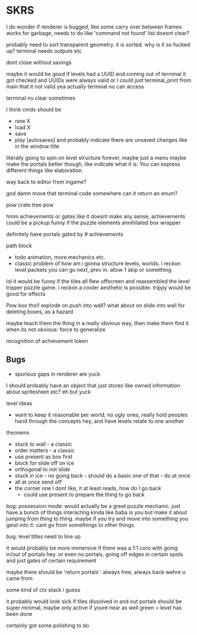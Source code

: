 # SKRS
I do wonder if renderer is bugged, like some carry over between frames
works for garbage, needs to do like 'command not found'
list doesnt clear?


probably need to sort transparent geometry. it is sorted. why is it so fucked up?
terminal needs outputs etc

dont close without savings

maybe it would be good if levels had a UUID and coming out of terminal it got checked and UUIDs were always valid
or I could just terminal_print from main that it not valid
yea actually terminal no can access

terminal no clear sometimes

I think cmds should be
 * new X
 * load X
 * save
 * play [autosaves]
and probably indicate there are unsaved changes like in the window title

literally going to spin on level structure forever, maybe just a menu
maybe make the portals better though, like indicate what it is. You can express different things like elaboration.

way back to editor from ingame?

god damn move that terminal code somewhere
can it return an enum?

pow crate
tree pow

hmm achievements or gates
like it doesnt make any sense, achievements could be a pickup
funny if the puzzle elements annihilated
box wrapper

definitely have portals gated by # achievements

path block



* todo animation, more mechanics etc.
* classic problem of how am i gonna structure levels, worlds. i reckon level packets you can go next, prev in. allow 1 skip or something

lol it would be funny if the tiles all flew offscreen and reassembled the level
tripper puzzle game. i reckon a cooler aesthetic is possible. trippy would be good for effects

Pow box tho!!
explode on push into wall? what about on slide into wall
for deleting boxes, as a hazard

maybe teach them the thing in a really obvious way, then make them find it when its not obvious: force to generalize

recognition of achievement token

## Bugs
* spurious gaps in renderer are yuck


I should probably have an object that just stores like owned information about spritesheet etc? eh but yuck

level ideas
 * want to keep it reasonable per world, no ugly ones, really hold peoples hand through the concepts hey, and have levels relate to one another

theorems
 * stuck to wall - a classic
 * order matters - a classic
 * use present as box first
 * block for slide off on ice
 * orthogonal to not slide
 * stuck in ice - no going back - should do a basic one of that - do at once
 * all at once send off
 * the corner one I dont like, it at least reads, how do I go back
    * could use present to prepare the thing to go back


bug: possession mode: would actually be a great puzzle mechanic. just have a bunch of things interacting
kinda like baba is you but make it about jumping from thing to thing. maybe if you try and move into something you geist into it. cant go from somethings to other things


bug: level titles need to line up


it would probably be more immersive if there was a 1:1 coro with going in/out of portals hey.
or even no portals, going off edges in certain spots and just gates of certain requirement

maybe there should be 'return portals': always free, always back wehre u came from

some kind of ctx stack i guess

it probably would look sick if tiles dissolved in and out
portals should be super minimal, maybe only active if youre near as well
green = level has been done

certainly got some polishing to do